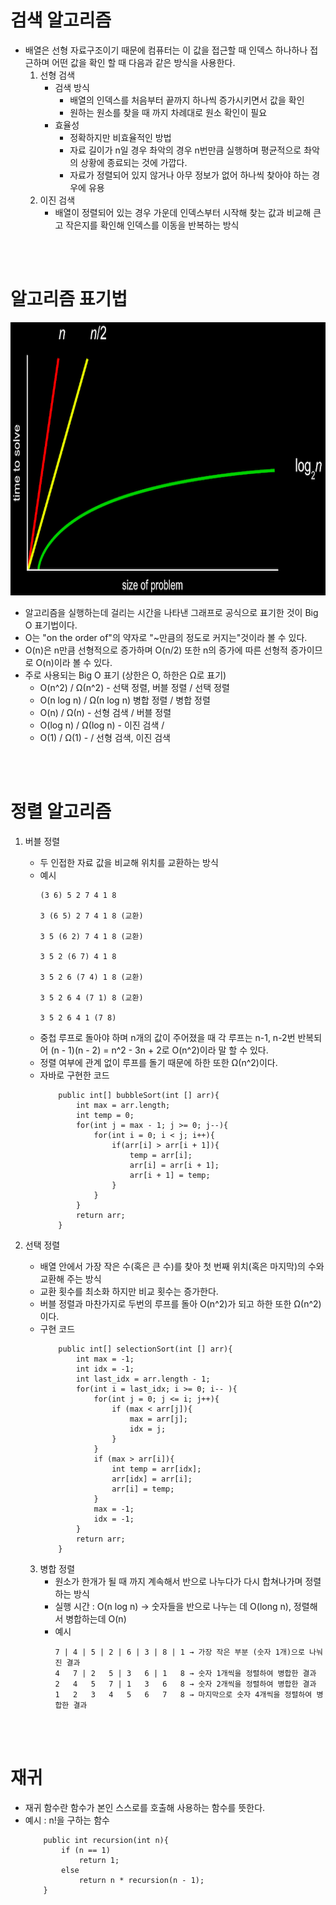 검색 알고리즘
===
+ 배열은 선형 자료구조이기 때문에 컴퓨터는 이 값을 접근할 때 인덱스 하나하나 접근하며 어떤 값을 확인 할 때 다음과 같은 방식을 사용한다.
	1. 선형 검색
		+ 검색 방식
			+ 배열의 인덱스를 처음부터 끝까지 하나씩 증가시키면서 값을 확인
			+ 원하는 원소를 찾을 때 까지 차례대로 원소 확인이 필요
		+ 효율성
			+ 정확하지만 비효율적인 방법
			+ 자료 길이가 n일 경우 촤악의 경우 n번만큼 실행하며 평균적으로 촤악의 상황에 종료되는 것에 가깝다.
			+ 자료가 정렬되어 있지 않거나 아무 정보가 없어 하나씩 찾아야 하는 경우에 유용
	2. 이진 검색
		+ 배열이 정렬되어 있는 경우 가운데 인덱스부터 시작해 찾는 값과 비교해 큰고 작은지를 확인해 인덱스를 이동을 반복하는 방식
<br>
<br>

알고리즘 표기법
===
<img src="../img/running_time.png" width="900px" height="437px"></img>

+ 알고리즘을 실행하는데 걸리는 시간을 나타낸 그래프로 공식으로 표기한 것이 Big O 표기법이다.
+ O는 "on the order of"의 약자로 "~만큼의 정도로 커지는"것이라 볼 수 있다.
+ O(n)은 n만큼 선형적으로 증가하며 O(n/2) 또한 n의 증가에 따른 선형적 증가이므로 O(n)이라 볼 수 있다.
+ 주로 사용되는 Big O 표기 (상한은 O, 하한은 Ω로 표기)
	+ O(n^2) / Ω(n^2) - 선택 정렬, 버블 정렬 / 선택 정렬
	+ O(n log n) / Ω(n log n) 병합 정렬 / 병합 정렬
	+ O(n) / Ω(n) - 선형 검색 / 버블 정렬
	+ O(log n) / Ω(log n) - 이진 검색 / 
	+ O(1) / Ω(1) -  / 선형 검색, 이진 검색

<br><br>

정렬 알고리즘
===
1. 버블 정렬
	+ 두 인접한 자료 값을 비교해 위치를 교환하는 방식
	+ 예시
		```
		(3 6) 5 2 7 4 1 8

		3 (6 5) 2 7 4 1 8 (교환)

		3 5 (6 2) 7 4 1 8 (교환)

		3 5 2 (6 7) 4 1 8 

		3 5 2 6 (7 4) 1 8 (교환)

		3 5 2 6 4 (7 1) 8 (교환)

		3 5 2 6 4 1 (7 8)
		```
	+ 중첩 루프로 돌아야 하며 n개의 값이 주어졌을 때 각 루프는 n-1, n-2번 반복되어 (n - 1)(n - 2) = n^2 - 3n + 2로 O(n^2)이라 말 할 수 있다.
	+ 정렬 여부에 관계 없이 루프를 돌기 때문에 하한 또한 Ω(n^2)이다.
	+ 자바로 구현한 코드
		```
			public int[] bubbleSort(int [] arr){
				int max = arr.length;
				int temp = 0;
				for(int j = max - 1; j >= 0; j--){
					for(int i = 0; i < j; i++){
						if(arr[i] > arr[i + 1]){
							temp = arr[i];
							arr[i] = arr[i + 1];
							arr[i + 1] = temp;
						}
					}
				}
				return arr;
			}
		```
2. 선택 정렬
	+ 배열 안에서 가장 작은 수(혹은 큰 수)를 찾아 첫 번째 위치(혹은 마지막)의 수와 교환해 주는 방식
	+ 교환 횟수를 최소화 하지만 비교  횟수는 증가한다.
	+ 버블 정렬과 마찬가지로 두번의 루프를 돌아 O(n^2)가 되고 하한 또한 Ω(n^2)이다.
	+ 구현 코드
		```
			public int[] selectionSort(int [] arr){
				int max = -1;
				int idx = -1;
				int last_idx = arr.length - 1;
				for(int i = last_idx; i >= 0; i-- ){
					for(int j = 0; j <= i; j++){
						if (max < arr[j]){
							max = arr[j];
							idx = j;
						}
					}
					if (max > arr[i]){
						int temp = arr[idx];
						arr[idx] = arr[i];
						arr[i] = temp;
					}
					max = -1;
					idx = -1;
				}
				return arr;
			}
		```

	3. 병합 정렬
		+ 원소가 한개가 될 때 까지 계속해서 반으로 나누다가 다시 합쳐나가며 정렬하는 방식
		+ 실행 시간 : O(n log n) -> 숫자들을 반으로 나누는 데 O(long n), 정렬해서 병합하는데 O(n)
		+ 예시
			```
			7 | 4 | 5 | 2 | 6 | 3 | 8 | 1 → 가장 작은 부분 (숫자 1개)으로 나눠진 결과
			4   7 | 2   5 | 3   6 | 1   8 → 숫자 1개씩을 정렬하여 병합한 결과
			2   4   5   7 | 1   3   6   8 → 숫자 2개씩을 정렬하여 병합한 결과
			1   2   3   4   5   6   7   8 → 마지막으로 숫자 4개씩을 정렬하여 병합한 결과
			```

<br><br>

재귀
===
+ 재귀 함수란 함수가 본인 스스로를 호출해 사용하는 함수를 뜻한다.
+ 예시 : n!을 구하는 함수
	```
		public int recursion(int n){
			if (n == 1)
				return 1;
			else
				return n * recursion(n - 1);
		}
	```